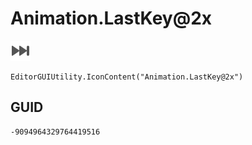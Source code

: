 # Animation.LastKey@2x
![](/img/Animation.LastKey@2x.png)

``` CSharp
EditorGUIUtility.IconContent("Animation.LastKey@2x")
```
## GUID
```
-9094964329764419516
```
